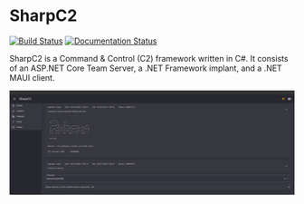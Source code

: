 SharpC2
=======

[![Build Status](https://github.com/rasta-mouse/SharpC2/actions/workflows/build.yml/badge.svg?branch=main)](https://github.com/rasta-mouse/SharpC2/actions/workflows/build.yml)
[![Documentation Status](https://readthedocs.org/projects/sharpc2/badge/?version=latest)](https://sharpc2.readthedocs.io/en/latest/?badge=latest)

SharpC2 is a Command & Control (C2) framework written in C#.  It consists of an ASP.NET Core Team Server, a .NET Framework implant, and a .NET MAUI client.

![](screenshot.png)
